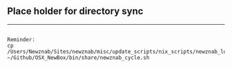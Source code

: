 ## Place holder for directory sync ##
 --- 

~~~

Reminder:
cp /Users/Newznab/Sites/newznab/misc/update_scripts/nix_scripts/newznab_local.sh ~/Github/OSX_NewBox/bin/share/newznab_cycle.sh
